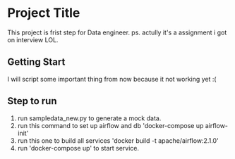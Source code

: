 # Project Title

This project is frist step for Data engineer.
ps. actully it's a assignment i got on interview LOL.

## Getting Start

I will script some important thing from now because it not working yet :(

## Step to run

1. run sampledata_new.py to generate a mock data.
2. run this command to set up airflow and db 'docker-compose up airflow-init'
3. run this one to build all services 'docker build -t apache/airflow:2.1.0'
4. run 'docker-compose up' to start service.
